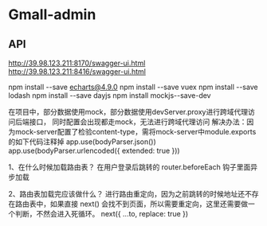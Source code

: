 # Gmall-admin

## API
http://39.98.123.211:8170/swagger-ui.html
http://39.98.123.211:8416/swagger-ui.html

npm install --save echarts@4.9.0 
npm install --save vuex
npm install --save lodash
npm install --save dayjs
npm install mockjs--save-dev

在项目中，部分数据使用mock，部分数据使用devServer.proxy进行跨域代理访问后端接口，
同时配置会出现都走mock，无法进行跨域代理访问
解决办法：因为mock-server配置了检验content-type，需将mock-server中module.exports的如下代码注释掉
app.use(bodyParser.json())
app.use(bodyParser.urlencoded({
  extended: true
}))


1、在什么时候加载路由表？
  在用户登录后跳转的 router.beforeEach 钩子里面异步加载

2、路由表加载完应该做什么？
  进行路由重定向，因为之前跳转的时候地址还不存在路由表中，如果直接 next() 会找不到页面，所以需要重定向，这里还需要做一个判断，不然会进入死循环。
  next({ ...to, replace: true })




